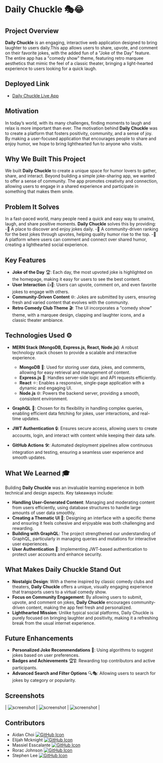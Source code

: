 # **Daily Chuckle** 🎭😂

## **Project Overview**

**Daily Chuckle** is an engaging, interactive web application designed to bring laughter to users daily.This app allows users to share, upvote, and comment on their favorite jokes, with the added fun of a "Joke of the Day" feature. The entire app has a "comedy show" theme, featuring retro marquee aesthetics that mimic the feel of a classic theater, bringing a light-hearted experience to users looking for a quick laugh.

## **Deployed Link**

- [Daily Chuckle Live App](#) <!-- Deployed link will go here -->

## **Motivation**

In today’s world, with its many challenges, finding moments to laugh and relax is more important than ever. The motivation behind **Daily Chuckle** was to create a platform that fosters positivity, community, and a sense of joy. By making a user-focused application that encourages people to share and enjoy humor, we hope to bring lighthearted fun to anyone who visits. 

## **Why We Built This Project**

We built **Daily Chuckle** to create a unique space for humor lovers to gather, share, and interact. Beyond building a simple joke-sharing app, we wanted to offer a sense of community. The app promotes creativity and connection, allowing users to engage in a shared experience and participate in something that makes them smile.

## **Problem It Solves**

In a fast-paced world, many people need a quick and easy way to unwind, laugh, and share positive moments. **Daily Chuckle** solves this by providing:
-🎤 A place to discover and enjoy jokes daily.
-🎉 A community-driven ranking for the best jokes through upvotes, helping quality humor rise to the top.
-🤝 A platform where users can comment and connect over shared humor, creating a lighthearted social experience.

## **Key Features**

- **Joke of the Day** 🏆: Each day, the most upvoted joke is highlighted on the homepage, making it easy for users to see the best content.
- **User Interaction** 👍💬: Users can upvote, comment on, and even favorite jokes to engage with others.
- **Community-Driven Content** 🌐: Jokes are submitted by users, ensuring fresh and varied content that evolves with the community.
- **Retro Comedy Club Theme** 🎬: The UI incorporates a "comedy show" theme, with a marquee design, clapping and laughter icons, and a classic theater ambiance.

## **Technologies Used** ⚙️

- **MERN Stack (MongoDB, Express.js, React, Node.js)**: A robust technology stack chosen to provide a scalable and interactive experience.
  - **MongoDB** 🍃: Used for storing user data, jokes, and comments, allowing for easy retrieval and management of content.
  - **Express.js** 🚀: Handles server-side logic and API requests efficiently.
  - **React** ⚛️: Enables a responsive, single-page application with a dynamic and engaging UI.
  - **Node.js** 🌐: Powers the backend server, providing a smooth, consistent environment.

- **GraphQL** 🔗: Chosen for its flexibility in handling complex queries, enabling efficient data fetching for jokes, user interactions, and real-time updates.

- **JWT Authentication** 🔒: Ensures secure access, allowing users to create accounts, login, and interact with content while keeping their data safe.

- **GitHub Actions** 🛠️: Automated deployment pipelines allow continuous integration and testing, ensuring a seamless user experience and smooth updates.

## **What We Learned** 🎓

Building **Daily Chuckle** was an invaluable learning experience in both technical and design aspects. Key takeaways include:

- **Handling User-Generated Content**: Managing and moderating content from users efficiently, using database structures to handle large amounts of user data smoothly.
- **Creating a Thematic UI** 🎨: Designing an interface with a specific theme and ensuring it feels cohesive and enjoyable was both challenging and rewarding.
- **Building with GraphQL**: The project strengthened our understanding of GraphQL, particularly in managing queries and mutations for interactive user experiences.
- **User Authentication** 🔑: Implementing JWT-based authentication to protect user accounts and enhance security.

## **What Makes Daily Chuckle Stand Out**

- **Nostalgic Design**: With a theme inspired by classic comedy clubs and theaters, **Daily Chuckle** offers a unique, visually engaging experience that transports users to a virtual comedy show.
- **Focus on Community Engagement**: By allowing users to submit, upvote, and comment on jokes, **Daily Chuckle** encourages community-driven content, making the app feel fresh and personalized.
- **Lighthearted Mission**: Unlike typical social platforms, Daily Chuckle is purely focused on bringing laughter and positivity, making it a refreshing break from the usual internet experience.

## **Future Enhancements**

- **Personalized Joke Recommendations** 🎯: Using algorithms to suggest jokes based on user preferences.
- **Badges and Achievements** 🏆🎖️: Rewarding top contributors and active participants.
- **Advanced Search and Filter Options** 🔍🎭: Allowing users to search for jokes by category or popularity.


## **Screenshots**

| ![screenshot](#) | ![screenshot](#) | ![screenshot](#) |

<!-- Replace '#' with the actual paths or URLs for the screenshots -->

## **Contributors**

- Aidan Choi <a href="https://github.com/achoi2k20" title="Visit GitHub Profile"><img src="https://img.icons8.com/material-outlined/24/000000/github.png" alt="GitHub Icon"/></a>
- Elijah Mcknight <a href="https://github.com/Elimck11" title="Visit GitHub Profile"><img src="https://img.icons8.com/material-outlined/24/000000/github.png" alt="GitHub Icon"/></a>
- Massiel Esscalante <a href="https://github.com/MassiEscalante" title="Visit GitHub Profile"><img src="https://img.icons8.com/material-outlined/24/000000/github.png" alt="GitHub Icon"/></a>
- Rorac Johnson <a href="https://github.com/RoracJ/RoracJ" title="Visit GitHub Profile"><img src="https://img.icons8.com/material-outlined/24/000000/github.png" alt="GitHub Icon"/></a>
- Stephen Lee <a href="https://github.com/leestephen0320" title="Visit GitHub Profile"><img src="https://img.icons8.com/material-outlined/24/000000/github.png" alt="GitHub Icon"/></a>




